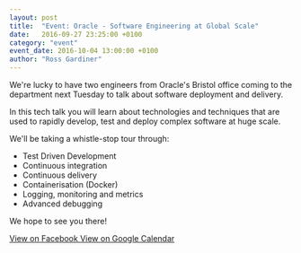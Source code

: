 ```yaml
---
layout: post
title:  "Event: Oracle - Software Engineering at Global Scale"
date:   2016-09-27 23:25:00 +0100
category: "event"
event_date: 2016-10-04 13:00:00 +0100
author: "Ross Gardiner"
---
```

We're lucky to have two engineers from Oracle's Bristol office coming to the department next Tuesday to talk about software deployment and delivery.

In this tech talk you will learn about technologies and techniques that are used to rapidly develop, test and deploy complex software at huge scale.

We'll be taking a whistle-stop tour through:

* Test Driven Development
* Continuous integration
* Continuous delivery
* Containerisation (Docker)
* Logging, monitoring and metrics
* Advanced debugging

We hope to see you there!

<a class="btn btn--dark" href="https://www.facebook.com/events/1735506040033485/">
  View on Facebook
</a>

<a class="btn btn--dark" href="https://calendar.google.com/calendar/render?eid=aDVoZDZwajc5OGs4bmdobjl1Yzg0OGw4NWsgY3NzYnJpc3RvbC5jby51a19jbW1iNzdpNGtkNmQ5b2tmdjVuYzFwaWJuMEBn&sf=true&output=xml">
  View on Google Calendar
</a>
